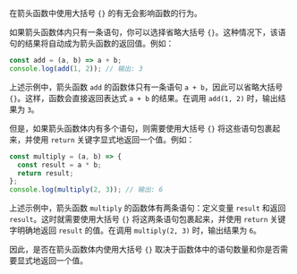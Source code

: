 在箭头函数中使用大括号 `{}` 的有无会影响函数的行为。

如果箭头函数体内只有一条语句，你可以选择省略大括号 `{}`。这种情况下，该语句的结果将自动成为箭头函数的返回值。例如：

```javascript
const add = (a, b) => a + b;
console.log(add(1, 2)); // 输出: 3
```

上述示例中，箭头函数 `add` 的函数体只有一条语句 `a + b`，因此可以省略大括号 `{}`。这样，函数会直接返回表达式 `a + b` 的结果。在调用 `add(1, 2)` 时，输出结果为 `3`。

但是，如果箭头函数体内有多个语句，则需要使用大括号 `{}` 将这些语句包裹起来，并使用 `return` 关键字显式地返回一个值。例如：

```javascript
const multiply = (a, b) => {
  const result = a * b;
  return result;
};
console.log(multiply(2, 3)); // 输出: 6
```

上述示例中，箭头函数 `multiply` 的函数体有两条语句：定义变量 `result` 和返回 `result`。这时就需要使用大括号 `{}` 将这两条语句包裹起来，并使用 `return` 关键字明确地返回 `result` 的值。在调用 `multiply(2, 3)` 时，输出结果为 `6`。

因此，是否在箭头函数体内使用大括号 `{}` 取决于函数体中的语句数量和你是否需要显式地返回一个值。